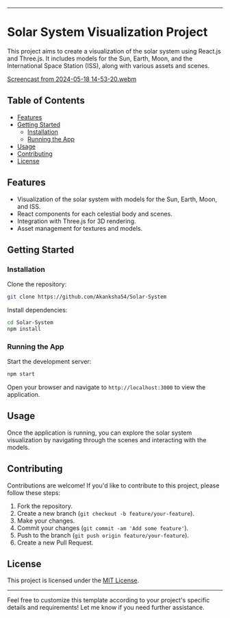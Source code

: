 
---

# Solar System Visualization Project

This project aims to create a visualization of the solar system using React.js and Three.js. It includes models for the Sun, Earth, Moon, and the International Space Station (ISS), along with various assets and scenes.

[Screencast from 2024-05-18 14-53-20.webm](https://github.com/Akanksha54/Solar-System/assets/122151315/274c5088-b3ca-470d-b06a-70d97a035238)

## Table of Contents

- [Features](#features)
- [Getting Started](#getting-started)
  - [Installation](#installation)
  - [Running the App](#running-the-app)
- [Usage](#usage)
- [Contributing](#contributing)
- [License](#license)



## Features

- Visualization of the solar system with models for the Sun, Earth, Moon, and ISS.
- React components for each celestial body and scenes.
- Integration with Three.js for 3D rendering.
- Asset management for textures and models.

## Getting Started

### Installation

Clone the repository:

```bash
git clone https://github.com/Akanksha54/Solar-System
```

Install dependencies:

```bash
cd Solar-System
npm install
```

### Running the App

Start the development server:

```bash
npm start
```

Open your browser and navigate to `http://localhost:3000` to view the application.

## Usage

Once the application is running, you can explore the solar system visualization by navigating through the scenes and interacting with the models.

## Contributing

Contributions are welcome! If you'd like to contribute to this project, please follow these steps:

1. Fork the repository.
2. Create a new branch (`git checkout -b feature/your-feature`).
3. Make your changes.
4. Commit your changes (`git commit -am 'Add some feature'`).
5. Push to the branch (`git push origin feature/your-feature`).
6. Create a new Pull Request.

## License

This project is licensed under the [MIT License](LICENSE).

---

Feel free to customize this template according to your project's specific details and requirements! Let me know if you need further assistance.
